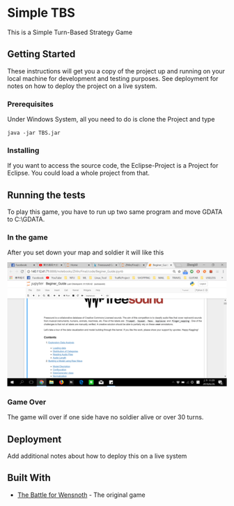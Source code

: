 # Simple TBS

This is a Simple Turn-Based Strategy Game

## Getting Started

These instructions will get you a copy of the project up and running on your local machine for development and testing purposes. See deployment for notes on how to deploy the project on a live system.

### Prerequisites

Under Windows System, all you need to do is clone the Project and type

```
java -jar TBS.jar
```

### Installing

If you want to access the source code, the Eclipse-Project is a Project for Eclipse. You could load a whole project from that.


## Running the tests

To play this game, you have to run up two same program and move GDATA to C:\\GDATA.

### In the game

After you set down your map and soldier it will like this

![image](http://github.com/qa276390/Simple_TBS/raw/master/image/screenshot.png)

### Game Over

The game will over if one side have no soldier alive or over 30 turns.

## Deployment

Add additional notes about how to deploy this on a live system

## Built With

* [The Battle for Wensnoth](http://wesnoth.org) - The original game


